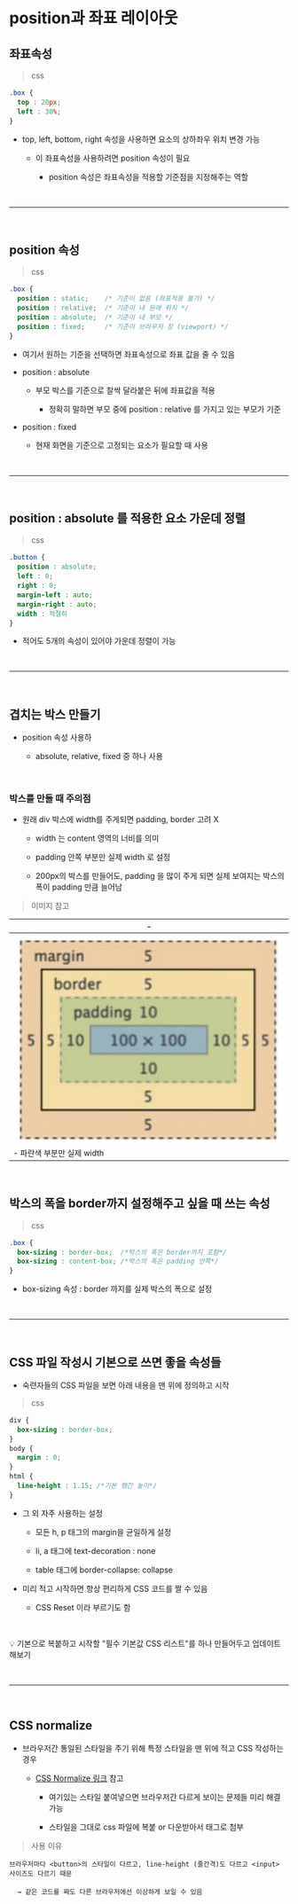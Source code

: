 # position과 좌표 레이아웃
좌표속성
---
> css
```css
.box {
  top : 20px;
  left : 30%;
}
```
- top, left, bottom, right 속성을 사용하면 요소의 상하좌우 위치 변경 가능

    - 이 좌표속성을 사용하려면 position 속성이 필요

        - position 속성은 좌표속성을 적용할 기준점을 지정해주는 역할

 
<br>
 
---

<br>
 

position 속성
---
> css
```css
.box {
  position : static;    /* 기준이 없음 (좌표적용 불가) */
  position : relative;  /* 기준이 내 원래 위치 */
  position : absolute;  /* 기준이 내 부모 */
  position : fixed;     /* 기준이 브라우저 창 (viewport) */
}
```
- 여기서 원하는 기준을 선택하면 좌표속성으로 좌표 값을 줄 수 있음

- position : absolute

  - 부모 박스를 기준으로 찰싹 달라붙은 뒤에 좌표값을 적용 

    - 정확히 말하면 부모 중에 position : relative 를 가지고 있는 부모가 기준 

- position : fixed

  - 현재 화면을 기준으로 고정되는 요소가 필요할 때 사용

 
<br>
 
---
 
<br> 

position : absolute 를 적용한 요소 가운데 정렬 
---
> css
```css
.button {
  position : absolute; 
  left : 0;
  right : 0; 
  margin-left : auto;
  margin-right : auto;
  width : 적절히
}
```
- 적어도 5개의 속성이 있어야 가운데 정렬이 가능

<br>

---

<br>

겹치는 박스 만들기
---
- position 속성 사용하

  - absolute, relative, fixed 중 하나 사용 

<br>


### 박스를 만들 때 주의점
- 원래 div 박스에 width를 주게되면 padding, border 고려 X

  - width 는 content 영역의 너비를 의미

  - padding 안쪽 부분만 실제 width 로 설정

   - 200px의 박스를 만들어도, padding 을 많이 주게 되면 실제 보여지는 박스의 폭이 padding 만큼 늘어남

> 이미지 참고

|-|
|-|
|![이미지](./img/01.png)|
|- 파란색 부분만 실제 width| 

<br> 

## 박스의 폭을 border까지 설정해주고 싶을 때 쓰는 속성 

> css
```css
.box {
  box-sizing : border-box;  /*박스의 폭은 border까지 포함*/
  box-sizing : content-box; /*박스의 폭은 padding 안쪽*/
}
```
- box-sizing 속성 : border 까지를 실제 박스의 폭으로 설정 

<br>
 
---

<br>

CSS 파일 작성시 기본으로 쓰면 좋을 속성들
---
- 숙련자들의 CSS 파일을 보면 아래 내용을 맨 위에 정의하고 시작
> css
```css
div {
  box-sizing : border-box;
}
body {
  margin : 0;
}
html {
  line-height : 1.15; /*기본 행간 높이*/
}
```
- 그 외 자주 사용하는 설정

  - 모든 h, p 태그의 margin을 균일하게 설정

  - li, a 태그에 text-decoration : none

  - table 태그에 border-collapse: collapse

- 미리 적고 시작하면 항상 편리하게 CSS 코드를 짤 수 있음

  - CSS Reset 이라 부르기도 함

<br>

💡 기본으로 복붙하고 시작할 "필수 기본값 CSS 리스트"를 하나 만들어두고 업데이트 해보기 

<br>

---

<br>

CSS normalize
---
- 브라우저간 통일된 스타일을 주기 위해 특정 스타일을 맨 위에 적고 CSS 작성하는 경우

  - [CSS Normalize 링크](https://github.com/necolas/normalize.css/blob/master/normalize.css) 참고

    - 여기있는 스타일 붙여넣으면 브라우저간 다르게 보이는 문제들 미리 해결 가능

    - 스타일을 그대로 css 파일에 복붙 or 다운받아서 <link> 태그로 첨부


> 사용 이유
```
브라우저마다 <button>의 스타일이 다르고, line-height (줄간격)도 다르고 <input> 사이즈도 다르기 때문

  → 같은 코드를 짜도 다른 브라우저에선 이상하게 보일 수 있음
```
 

<br>

